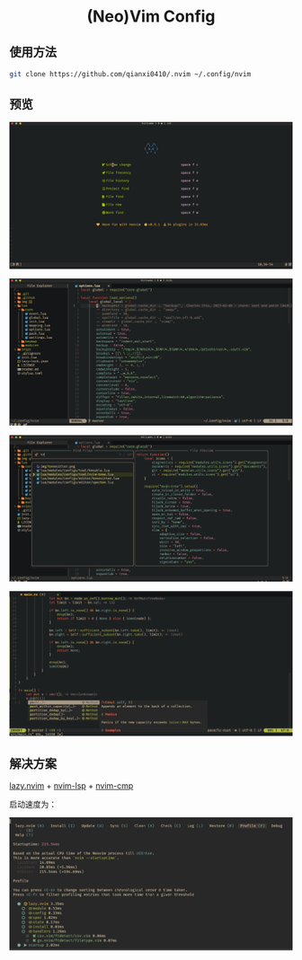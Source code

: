 <h1 align="center">(Neo)Vim Config</h1>

## 使用方法

```bash
git clone https://github.com/qianxi0410/.nvim ~/.config/nvim
```

## 预览

![首页](./img/index.png)

![代码界面](./img/code.png)

![treesitter](./img/treesitter.png)

![补全](./img/completion.png)

## 解决方案

[lazy.nvim](https://github.com/folke/lazy.nvim) +
[nvim-lsp](https://github.com/neovim/nvim-lspconfig) +
[nvim-cmp](https://github.com/hrsh7th/nvim-cmp)

启动速度为：

![profile](./img/profile.png)
